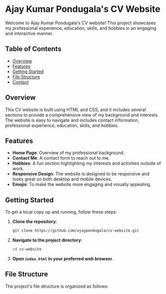 # Ajay Kumar Pondugala's CV Website

Welcome to Ajay Kumar Pondugala's CV website! This project showcases my professional experience, education, skills, and hobbies in an engaging and interactive manner.

## Table of Contents
- [Overview](#overview)
- [Features](#features)
- [Getting Started](#getting-started)
- [File Structure](#file-structure)
- [Contact](#contact)

## Overview
This CV website is built using HTML and CSS, and it includes several sections to provide a comprehensive view of my background and interests. The website is easy to navigate and includes contact information, professional experience, education, skills, and hobbies.

## Features
- **Home Page**: Overview of my professional background.
- **Contact Me**: A contact form to reach out to me.
- **Hobbies**: A fun section highlighting my interests and activities outside of work.
- **Responsive Design**: The website is designed to be responsive and looks great on both desktop and mobile devices.
- **Emojis**: To make the website more engaging and visually appealing.

## Getting Started
To get a local copy up and running, follow these steps:

1. **Clone the repository**:
    ```sh
    git clone https://github.com/ajaypondugala/cv-website.git
    ```

2. **Navigate to the project directory**:
    ```sh
    cd cv-website
    ```

3. **Open `index.html` in your preferred web browser**.

## File Structure
The project's file structure is organized as follows:


